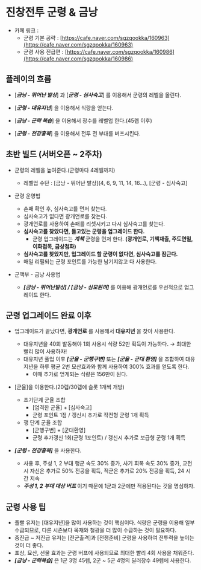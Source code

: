 # 진창전투 군령 & 금낭

* 카페 링크 : 
    * 군령 기본 공략 : [https://cafe.naver.com/sgzqookka/160963](https://cafe.naver.com/sgzqookka/160963)
    * 군령 사용 진급편 : [https://cafe.naver.com/sgzqookka/160986](https://cafe.naver.com/sgzqookka/160986)

## 플레이의 흐름

* [___금낭 - 뛰어난 발상___] 과 [___군령 - 심사숙고___] 를 이용해서 군령의 레벨을 올린다.

* [___군령 - 대유지년___] 을 이용해서 식량을 얻는다.

* [___금낭 - 군략 복습___] 을 이용해서 장수를 레벨업 한다.(45렙 이후)

* [___군령 - 천강홍복___] 을 이용해서 전투 전 부대를 버프시킨다.

## 초반 빌드 (서버오픈 ~ 2주차)

* 군령의 레벨을 높여준다.(군령마다 4레벨까지)
    * 레벨업 수단 : [금낭 - 뛰어난 발상](4, 6, 9, 11, 14, 16...), [군령 - 심사숙고]

* 군령 운영법
    * 손패 확인 후, 심사숙고를 먼저 찾는다.
    * 심사숙고가 없다면 광개언로를 찾는다.
    * 광개언로를 사용하여 손패를 리셋시키고 다시 심사숙고를 찾는다.
    * __심사숙고를 찾았다면, 들고있는 군령을 업그레이드 한다.__
        * 군령 업그레이드는 ___계책___ 군령을 먼저 한다. __(광개언로, 기책재출, 주도면밀, 이화접목, 금상첨화)__
    * __심사숙고를 찾았지만, 업그레이드 할 군령이 없다면, 심사숙고를 잠근다.__
    * 매일 리필되는 군령 포인트를 가능한 남기지않고 다 사용한다.

* 군책부 - 금낭 사용법
    * ___[금낭 - 뛰어난발상] / [금낭 - 심모원려]___ 를 이용해 광개언로를 우선적으로 업그레이드 한다.

## 군령 업그레이드 완료 이후

* 업그레이드가 끝났다면, __광개언로__ 를 사용해서 __대유지년__ 을 찾아 사용한다.
    * 대유지년을 40회 발동해야 1회 사용시 식량 52만 획득이 가능하다. → 최대한 빨리 많이 사용하자!
    * 대유지년 풀업 이후 ___[군율 - 군행구변]___ 또는 ___[군율 - 군대 환영]___ 을 조합하여 대유지년을 하루 평균 2번 묘산효과와 함께 사용하여 300% 효과를 얻도록 한다.
        * 이때 추가로 얻게되는 식량은 156만이 된다.

* [군율]을 이용한다.(20렙/30렙에 슬롯 1개씩 개방)
    * 초기단계 군율 조합
        * [엄격한 군율] + [심사숙고]
        * 군령 포인트 1점 / 갱신시 추가로 작전형 군령 1개 획득
    * 쟁 단계 군율 조합
        * [군행구변] + [군대환영]
        * 군령 추가갱신 1회(군령 1포인트) / 갱신시 추가로 보급형 군령 1개 획득

* ___[군령 - 천강홍복]___ 을 사용한다.
    * 사용 후, 주성 1, 2 부대 행군 속도 30% 증가, 사기 회복 속도 30% 증가, 교전 시 자신은 추가로 50% 전공을 획득, 적군은 추가로 20% 전공을 획득, 24 시간 지속
    * ___주성 1, 2 부대 대상 버프___ 이기 때문에 1군과 2군에만 적용된다는 것을 명심하자.
    
## 군령 사용 팁

* 풀빨 유저는 [대유지년]을 많이 사용하는 것이 핵심이다. 식량은 군령을 이용해 일부 수급되므로, 다른 시즌보다 목재와 철광을 더 많이 수급하는 것이 필요하다.
* 중진급 ~ 저진급 유저는 [전군출격]과 [전쟁준비] 군령을 사용하여 전투력을 높이는것이 더 좋다.
* 포상, 묘산, 선물 효과는 군령 버프에 사용되므로 최대한 빨리 4회 사용을 채워준다.
* ___[금낭 - 군략복습]___ 은 1군 3명 45렙, 2군 ~ 5군 4명의 딜러장수 49렙에 사용한다.